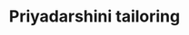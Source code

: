 ---
title: "Priyadarshini tailoring"
url: /thiruvananthapuram/priyadarshini-tailoring/
shop: Schneiderei
---